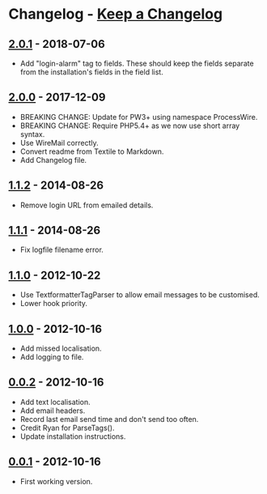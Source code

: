 # **Changelog** - [Keep a Changelog]

## [2.0.1] - 2018-07-06
- Add "login-alarm" tag to fields. These should keep the fields separate from the installation's fields in the field
  list.

## [2.0.0] - 2017-12-09
- BREAKING CHANGE: Update for PW3+ using namespace ProcessWire.
- BREAKING CHANGE: Require PHP5.4+ as we now use short array syntax.
- Use WireMail correctly.
- Convert readme from Textile to Markdown.
- Add Changelog file.


## [1.1.2] - 2014-08-26
- Remove login URL from emailed details.


## [1.1.1] - 2014-08-26
- Fix logfile filename error.


## [1.1.0] - 2012-10-22
- Use TextformatterTagParser to allow email messages to be customised.
- Lower hook priority.


## [1.0.0] - 2012-10-16
- Add missed localisation.
- Add logging to file.


## [0.0.2] - 2012-10-16
- Add text localisation.
- Add email headers.
- Record last email send time and don't send too often.
- Credit Ryan for ParseTags().
- Update installation instructions.


## [0.0.1] - 2012-10-16
- First working version.


[Semantic Versioning]: https://semver.org/spec/v2.0.0.html
[Keep a Changelog]:    http://keepachangelog.com/en/1.0.0/
[Upcoming]: https://github.com/netcarver/PW-SessionLoginAlarm/compare/2.0.1...HEAD
[2.0.1]: https://github.com/netcarver/PW-SessionLoginAlarm/compare/2.0.0...2.0.1
[2.0.0]: https://github.com/netcarver/PW-SessionLoginAlarm/compare/1.1.2...2.0.0
[1.1.2]: https://github.com/netcarver/PW-SessionLoginAlarm/compare/1.1.1...1.1.2
[1.1.1]: https://github.com/netcarver/PW-SessionLoginAlarm/compare/1.1.0...1.1.1
[1.1.0]: https://github.com/netcarver/PW-SessionLoginAlarm/compare/1.0.0...1.1.0
[1.0.0]: https://github.com/netcarver/PW-SessionLoginAlarm/compare/0.0.2...1.0.0
[0.0.2]: https://github.com/netcarver/PW-SessionLoginAlarm/compare/0.0.1...0.0.2
[0.0.1]: https://github.com/netcarver/PW-SessionLoginAlarm/compare/754963d7344494a70aa920a52a9bcd42d4a8ebd3...0.0.1
